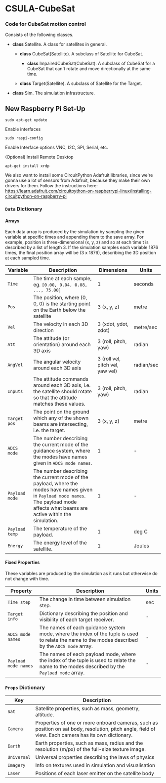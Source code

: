 # CSULA-CubeSat

### Code for CubeSat motion control

Consists of the following classes.

* __class__ Satellite. A class for satellites in general.

    * __class__ CubeSat(Satellite). A subclass of Satellite for CubeSat.

        * __class__ ImpairedCubeSat(CubeSat). A subclass of CubeSat for a CubeSat that can't rotate and move directionally at the same time.

    * __class__ Target(Satellite).  A subclass of Satellite for the Target.

* __class__ Sim. The simulation infrastructure.

## New Raspberry Pi Set-Up

```
sudo apt-get update
```
Enable interfaces
```
sudo raspi-config
```
Enable Interface options VNC, I2C, SPI, Serial, etc.

(Optional) Install Remote Desktop
```
apt-get install xrdp
```
We also want to install some CircuitPython Adafruit libraries, since we're gonna use a lot of sensors from Adafruit, because they make their own drivers for them.
Follow the instructions here:
https://learn.adafruit.com/circuitpython-on-raspberrypi-linux/installing-circuitpython-on-raspberry-pi

### ``Data`` Dictionary

#### Arrays

Each data array is produced by the simulation by sampling the given variable at specific times and appending them to the save array. For example, position is three-dimensional (x, y, z) and so at each time t is described by a list of length 3. If the simulation samples each variable 1876 times, the final position array will be (3 x 1876), describing the 3D position at each sampled time.

| Variable | Description | Dimensions | Units |
| - | - | - | - |
| ``Time`` | The time at each sample, eg. ``[0.00, 0.04, 0.08, ..., 75.00]`` | 1 | seconds |
| ``Pos `` | The position, where (0, 0, 0) is the starting point on the Earth below the satellite | 3 (x, y, z) | metre |
| ``Vel`` | The velocity in each 3D direction | 3 (xdot, ydot, zdot) | metre/sec |
| ``Att`` | The attitude (or orientation) around each 3D axis | 3 (roll, pitch, yaw) | radian |
| ``AngVel`` | The angular velocity around each 3D axis | 3 (roll vel, pitch vel, yaw vel) | radian/sec |
| ``Inputs`` | The attitude commands around each 3D axis, i.e. the satellite should rotate so that the attitude matches these values. | 3 (roll, pitch, yaw) | radian |
| ``Target pos`` | The point on the ground which any of the shown beams are intersecting, i.e. the target. | 3 (x, y, z) | metre |
| ``ADCS mode`` | The number describing the current mode of the guidance system, where the modes have names given in ``ADCS mode names``. | 1 | - |
| ``Payload mode`` | The number describing the current mode of the payload, where the modes have names given in ``Payload mode names``. The payload mode affects what beams are active within the simulation. | 1 | - |
| ``Payload temp`` | The temperature of the payload. | 1 | deg C |
| ``Energy`` | The energy level of the satellite. | 1 | Joules |

#### Fixed Properties

These variables are produced by the simulation as it runs but otherwise do not change with time.

| Property | Description | Units |
| - | - | - |
| ``Time step`` | The change in time between simulation step. | sec |
| ``Target info`` | Dictionary describing the position and visibility of each target receiver. | - |
| ``ADCS mode names`` | The names of each guidance system mode, where the index of the tuple is used to relate the name to the modes described by the ``ADCS mode`` array. | - |
| ``Payload mode names`` | The names of each payload mode, where the index of the tuple is used to relate the name to the modes described by the ``Payload mode`` array. | - |

### ``Props`` Dictionary

| Key | Description |
| - | - |
| ``Sat`` | Satellite properties, such as mass, geometry, altitude. |
| ``Camera`` | Properties of one or more onboard cameras, such as position on sat body, resolution, pitch angle, field of view. Each camera has its own dictionary. |
| ``Earth`` | Earth properties, such as mass, radius and the resolution (m/px) of the full-size texture image. |
| ``Universal`` | Universal properties describing the laws of physics |
| ``Imagery`` | Info on textures used in simulation and visualisation |
| ``Laser`` | Positions of each laser emitter on the satellite body |



